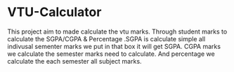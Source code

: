 # VTU-Calculator
This project aim to made calculate the vtu marks. Through student marks to calculate the SGPA/CGPA &amp; Percentage .SGPA is calculate simple all indivusal sementer marks we put in that box it will get SGPA. CGPA marks we calculate the semester marks need to calculate. And percentage we calculate the each semester all subject marks.
